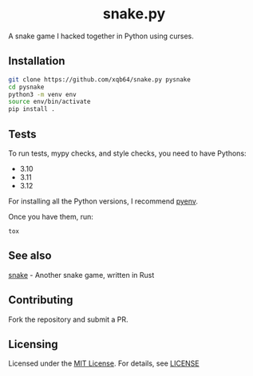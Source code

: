 <h1 align="center">snake.py</h1>

A snake game I hacked together in Python using curses.

## Installation

```sh
git clone https://github.com/xqb64/snake.py pysnake
cd pysnake
python3 -m venv env
source env/bin/activate
pip install .
```

## Tests

To run tests, mypy checks, and style checks, you need to have Pythons:

- 3.10
- 3.11
- 3.12

For installing all the Python versions, I recommend [pyenv](https://github.com/pyenv/pyenv).

Once you have them, run:

```
tox
```

## See also

[snake](https://github.com/xqb64/snake) - Another snake game, written in Rust

## Contributing

Fork the repository and submit a PR.

## Licensing

Licensed under the [MIT License](https://opensource.org/licenses/MIT). For details, see [LICENSE](https://github.com/xqb64/snake.py/blob/master/LICENSE)

